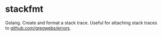 # stackfmt

Golang. Create and format a stack trace.
Useful for attaching stack traces to [github.com/gregwebs/errors](errors).
